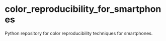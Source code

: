 # color_reproducibility_for_smartphones
Python repository for color reproducibility techniques for smartphones.
